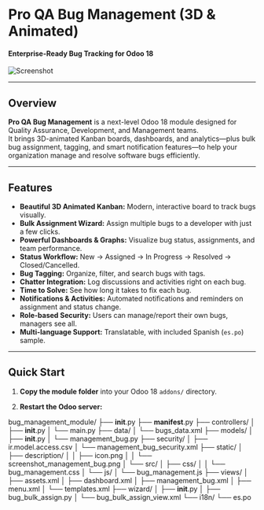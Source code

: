 # Pro QA Bug Management (3D & Animated)
#### Enterprise-Ready Bug Tracking for Odoo 18

![Screenshot](static/description/screenshot_management_bug.png)

---

## Overview

**Pro QA Bug Management** is a next-level Odoo 18 module designed for Quality Assurance, Development, and Management teams.  
It brings 3D-animated Kanban boards, dashboards, and analytics—plus bulk bug assignment, tagging, and smart notification features—to help your organization manage and resolve software bugs efficiently.

---

## Features

- **Beautiful 3D Animated Kanban:** Modern, interactive board to track bugs visually.
- **Bulk Assignment Wizard:** Assign multiple bugs to a developer with just a few clicks.
- **Powerful Dashboards & Graphs:** Visualize bug status, assignments, and team performance.
- **Status Workflow:** New → Assigned → In Progress → Resolved → Closed/Cancelled.
- **Bug Tagging:** Organize, filter, and search bugs with tags.
- **Chatter Integration:** Log discussions and activities right on each bug.
- **Time to Solve:** See how long it takes to fix each bug.
- **Notifications & Activities:** Automated notifications and reminders on assignment and status change.
- **Role-based Security:** Users can manage/report their own bugs, managers see all.
- **Multi-language Support:** Translatable, with included Spanish (`es.po`) sample.

---

## Quick Start

1. **Copy the module folder** into your Odoo 18 `addons/` directory.

2. **Restart the Odoo server:**

bug_management_module/
├── __init__.py
├── __manifest__.py
├── controllers/
│   ├── __init__.py
│   └── main.py
├── data/
│   └── bugs_data.xml
├── models/
│   ├── __init__.py
│   └── management_bug.py
├── security/
│   ├── ir.model.access.csv
│   └── management_bug_security.xml
├── static/
│   ├── description/
│   │   ├── icon.png
│   │   └── screenshot_management_bug.png
│   └── src/
│       ├── css/
│       │   └── bug_management.css
│       └── js/
│           └── bug_management.js
├── views/
│   ├── assets.xml
│   ├── dashboard.xml
│   ├── management_bug.xml
│   ├── menu.xml
│   └── templates.xml
├── wizard/
│   ├── __init__.py
│   ├── bug_bulk_assign.py
│   └── bug_bulk_assign_view.xml
└── i18n/
    └── es.po